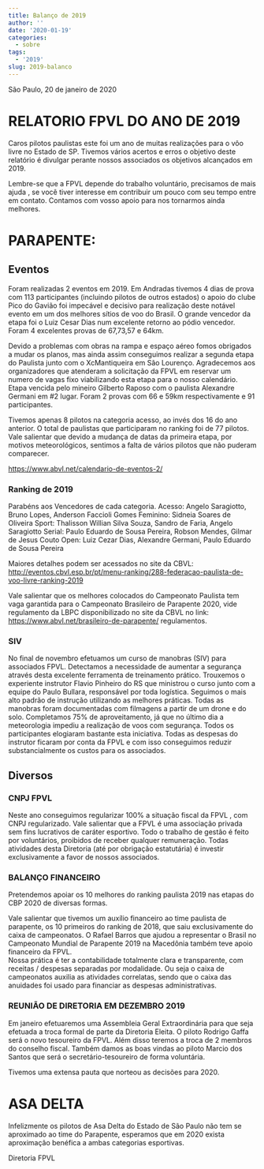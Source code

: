 ```yaml
---
title: Balanço de 2019
author: ''
date: '2020-01-19'
categories:
  - sobre
tags:
  - '2019'
slug: 2019-balanco
---
```


São Paulo, 20 de janeiro de 2020

# RELATORIO FPVL DO ANO DE 2019

Caros pilotos paulistas este foi um ano de muitas realizações para o vôo livre no Estado de SP.  Tivemos vários acertos e erros o objetivo deste relatório é divulgar perante nossos associados os objetivos alcançados em 2019. 

Lembre-se que a FPVL depende do trabalho voluntário, precisamos de mais ajuda , se você tiver interesse em contribuir um pouco com seu tempo entre em contato. Contamos com vosso apoio para nos tornarmos ainda melhores.

# PARAPENTE:

## Eventos

Foram realizadas 2 eventos em 2019.  Em Andradas tivemos 4 dias de prova com 113 participantes (incluindo pilotos de outros estados) o apoio do clube Pico do Gavião foi impecável e decisivo para realização deste notável evento em um dos melhores sítios de voo do Brasil.  O grande vencedor da etapa foi o Luiz Cesar Dias num excelente retorno ao pódio vencedor.  Foram 4 excelentes provas de 67,73,57 e 64km. 

Devido a problemas com obras na rampa e espaço aéreo fomos obrigados a mudar os planos, mas ainda assim conseguimos realizar a segunda etapa do Paulista junto com o XcMantiqueira em São Lourenço.  Agradecemos aos organizadores que atenderam a solicitação da FPVL em reservar um numero de vagas fixo viabilizando esta etapa para o nosso calendário.  Etapa vencida pelo mineiro Gilberto Raposo com o paulista Alexandre Germani em #2 lugar. Foram 2 provas com 66 e 59km respectivamente e 91 participantes.

Tivemos apenas 8 pilotos na categoria acesso, ao invés dos 16 do ano anterior.  O total de paulistas que participaram no ranking foi de 77 pilotos.  Vale salientar que devido a mudança de datas da primeira etapa, por motivos meteorológicos, sentimos a falta de vários pilotos que não puderam comparecer.

https://www.abvl.net/calendario-de-eventos-2/

### Ranking de 2019

Parabéns aos Vencedores de cada categoria.
Acesso:  Angelo Saragiotto, Bruno Lopes, Anderson Faccioli Gomes
Feminino: Sidneia Soares de Oliveira
Sport: Thalisson Willian Silva Souza, Sandro de Faria, Angelo Saragiotto
Serial: Paulo Eduardo de Sousa Pereira, Robson Mendes, Gilmar de Jesus Couto
Open: Luiz Cezar Dias, Alexandre Germani, Paulo Eduardo de Sousa Pereira

Maiores detalhes podem ser acessados no site da CBVL: http://eventos.cbvl.esp.br/pt/menu-ranking/288-federacao-paulista-de-voo-livre-ranking-2019

Vale salientar que os melhores colocados do Campeonato Paulista tem vaga garantida para o Campeonato Brasileiro de Parapente 2020, vide regulamento da LBPC disponibilizado no site da CBVL no link: https://www.abvl.net/brasileiro-de-parapente/ regulamentos.

### SIV

No final de novembro efetuamos um curso de manobras (SIV) para associados FPVL.  Detectamos a necessidade de aumentar a segurança através desta excelente ferramenta de treinamento prático.  Trouxemos o experiente instrutor Flavio Pinheiro do RS que ministrou o curso junto com a equipe do Paulo Bullara, responsável por toda logística.  Seguimos o mais alto padrão de instrução utilizando as melhores práticas.  Todas as manobras foram documentadas com filmagens a partir de um drone e do solo.  Completamos 75% de aproveitamento, já que no último dia a meteorologia impediu a realização de voos com segurança.  Todos os participantes elogiaram bastante esta iniciativa. Todas as despesas do instrutor ficaram por conta da FPVL e com isso conseguimos reduzir substancialmente os custos para os associados. 


## Diversos

### CNPJ FPVL
Neste ano conseguimos regularizar 100% a situação fiscal da FPVL , com CNPJ regularizado.  Vale salientar que a FPVL é uma associação privada sem fins lucrativos de caráter esportivo.  Todo o trabalho de gestão é feito por voluntários, proibidos de receber qualquer remuneração.  Todas atividades desta Diretoria (até por obrigação estatutária) é investir exclusivamente a favor de nossos associados. 


### BALANÇO FINANCEIRO
Pretendemos apoiar os 10 melhores do ranking paulista 2019 nas etapas do CBP 2020 de diversas formas. 

Vale salientar que tivemos um auxílio financeiro ao time paulista de parapente, os 10 primeiros do ranking de 2018, que saiu exclusivamente do caixa de campeonatos. O Rafael Barros que ajudou a representar o Brasil no Campeonato Mundial de Parapente 2019 na Macedônia também teve apoio financeiro da FPVL.  
Nossa prática é ter a contabilidade totalmente clara e transparente, com receitas / despesas separadas por modalidade.  Ou seja o caixa de campeonatos auxilia as atividades correlatas, sendo que o caixa das anuidades foi usado para financiar as despesas administrativas.

### REUNIÃO DE DIRETORIA EM DEZEMBRO 2019
Em janeiro efetuaremos uma Assembleia Geral Extraordinária para que seja efetuada a troca formal de parte da Diretoria Eleita.  O piloto Rodrigo Gaffa será o novo tesoureiro da FPVL.  Além disso teremos a troca de 2 membros do conselho fiscal.  Também damos as boas vindas ao piloto Marcio dos Santos que será o secretário-tesoureiro de forma voluntária.

Tivemos uma extensa pauta que norteou as decisões para 2020.

# ASA DELTA
Infelizmente os pilotos de Asa Delta do Estado de São Paulo não tem se aproximado ao time do Parapente, esperamos que em 2020 exista aproximação benéfica a ambas categorias esportivas. 



Diretoria FPVL